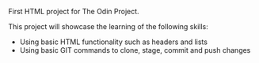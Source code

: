 First HTML project for The Odin Project.

This project will showcase the learning of the following skills:

  - Using basic HTML functionality such as headers and lists
  - Using basic GIT commands to clone, stage, commit and push changes
